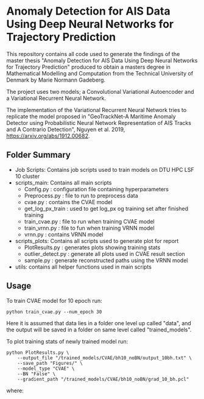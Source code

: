 # Anomaly Detection for AIS Data Using Deep Neural Networks for Trajectory Prediction

This repository contains all code used to generate the findings of the master thesis "Anomaly Detection for AIS Data Using Deep Neural Networks for Trajectory Prediction" produced to obtain a masters degree in Mathematical Modelling and Computation from the Technical University of Denmark by Marie Normann Gadeberg. 

The project uses two models; a Convolutional Variational Autoencoder and a Variational Recurrent Neural Network. 

The implementation of the Variational Recurrent Neural Network tries to replicate the model proposed in "GeoTrackNet-A Maritime Anomaly Detector using Probabilistic Neural Network Representation of AIS Tracks and A Contrario Detection", Nguyen et al. 2019, https://arxiv.org/abs/1912.00682.

## Folder Summary
* Job Scripts: Contains job scripts used to train models on DTU HPC LSF 10 cluster
* scripts_main: Contains all main scripts
  - Config.py : configuration file containing hyperparameters
  - Preprocess.py : file to run to preprocess data
  - cvae.py : contains the CVAE model
  - get_log_px_train : used to get log_px og training set after finished training
  - train_cvae.py : file to run when training CVAE model
  - train_vrnn.py : file to fun when training VRNN model
  - vrnn.py : contains VRNN model
* scripts_plots: Contains all scripts used to generate plot for report
  - PlotResults.py : generates plots showing training stats
  - outlier_detect.py : generate all plots used in CVAE result section
  - sample.py : generate reconstructed paths using the VRNN model
* utils: contains all helper functions used in main scripts

## Usage
To train CVAE model for 10 epoch run:

`python train_cvae.py --num_epoch 30`

Here it is assumed that data lies in a folder one level up called "data", and the output will be saved in a folder on same level called "trained_models". 

To plot training stats of newly trained model run:

```
python PlotResults.py \
    --output_file "/trained_models/CVAE/bh10_noBN/output_10bh.txt" \
    --save_path "Figures/" \
    --model_type "CVAE" \
    --BN "False" \
    --gradient_path "/trained_models/CVAE/bh10_noBN/grad_10_bh.pcl" 
```
where:
